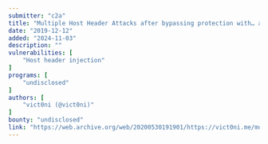 ```yaml
---
submitter: "c2a"
title: "Multiple Host Header Attacks after bypassing protection with… a Header Attack"
date: "2019-12-12"
added: "2024-11-03"
description: ""
vulnerabilities: [
    "Host header injection"
]
programs: [
    "undisclosed"
]
authors: [
    "vict0ni (@vict0ni)"
]
bounty: "undisclosed"
link: "https://web.archive.org/web/20200530191901/https://vict0ni.me/multiple-header-injections-bug-hunting/"
---
```




